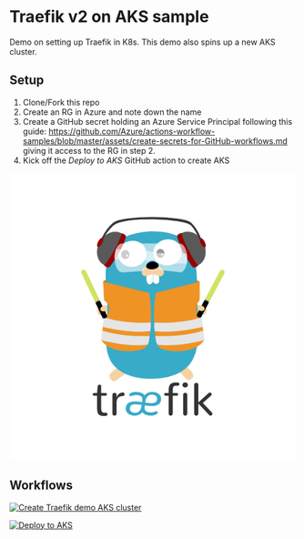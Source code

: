 # Traefik v2 on AKS sample

Demo on setting up Traefik in K8s. This demo also spins up a new AKS cluster.

## Setup

1. Clone/Fork this repo
2. Create an RG in Azure and note down the name
3. Create a GitHub secret holding an Azure Service Principal following this guide: <https://github.com/Azure/actions-workflow-samples/blob/master/assets/create-secrets-for-GitHub-workflows.md> giving it access to the RG in step 2.
4. Kick off the _Deploy to AKS_ GitHub action to create AKS

![Traefik](/images/traefik-logo.png)

## Workflows

[![Create Traefik demo AKS cluster](https://github.com/fredrkl/traefik-k8s-setup/actions/workflows/createaks.yml/badge.svg)](https://github.com/fredrkl/traefik-k8s-setup/actions/workflows/createaks.yml)

[![Deploy to AKS](https://github.com/fredrkl/traefik-k8s-setup/actions/workflows/deploy-to-aks.yml/badge.svg)](https://github.com/fredrkl/traefik-k8s-setup/actions/workflows/deploy-to-aks.yml)
